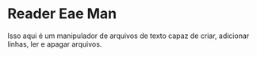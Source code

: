 # Reader Eae Man 

Isso aqui é um manipulador de arquivos de texto capaz de criar, adicionar linhas, ler e apagar arquivos.